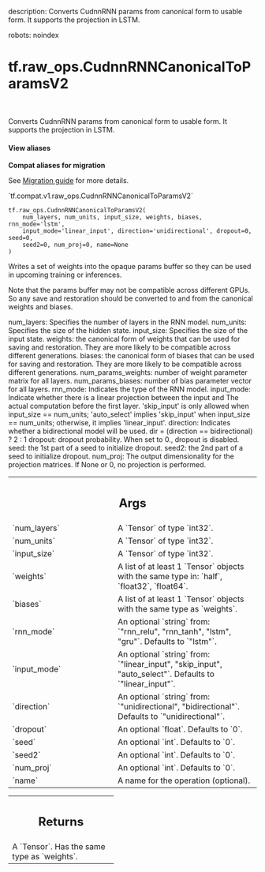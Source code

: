 description: Converts CudnnRNN params from canonical form to usable form. It supports the projection in LSTM.

robots: noindex

# tf.raw_ops.CudnnRNNCanonicalToParamsV2

<!-- Insert buttons and diff -->

<table class="tfo-notebook-buttons tfo-api nocontent" align="left">

</table>



Converts CudnnRNN params from canonical form to usable form. It supports the projection in LSTM.

<section class="expandable">
  <h4 class="showalways">View aliases</h4>
  <p>
<b>Compat aliases for migration</b>
<p>See
<a href="https://www.tensorflow.org/guide/migrate">Migration guide</a> for
more details.</p>
<p>`tf.compat.v1.raw_ops.CudnnRNNCanonicalToParamsV2`</p>
</p>
</section>

<pre class="devsite-click-to-copy prettyprint lang-py tfo-signature-link">
<code>tf.raw_ops.CudnnRNNCanonicalToParamsV2(
    num_layers, num_units, input_size, weights, biases, rnn_mode='lstm',
    input_mode='linear_input', direction='unidirectional', dropout=0, seed=0,
    seed2=0, num_proj=0, name=None
)
</code></pre>



<!-- Placeholder for "Used in" -->

Writes a set of weights into the opaque params buffer so they can be used in
upcoming training or inferences.

Note that the params buffer may not be compatible across different GPUs. So any
save and restoration should be converted to and from the canonical weights and
biases.

num_layers: Specifies the number of layers in the RNN model.
num_units: Specifies the size of the hidden state.
input_size: Specifies the size of the input state.
weights: the canonical form of weights that can be used for saving
    and restoration. They are more likely to be compatible across different
    generations.
biases: the canonical form of biases that can be used for saving
    and restoration. They are more likely to be compatible across different
    generations.
num_params_weights: number of weight parameter matrix for all layers.
num_params_biases: number of bias parameter vector for all layers.
rnn_mode: Indicates the type of the RNN model.
input_mode: Indicate whether there is a linear projection between the input and
    The actual computation before the first layer. 'skip_input' is only allowed
    when input_size == num_units; 'auto_select' implies 'skip_input' when
    input_size == num_units; otherwise, it implies 'linear_input'.
direction: Indicates whether a bidirectional model will be used.
    dir = (direction == bidirectional) ? 2 : 1
dropout: dropout probability. When set to 0., dropout is disabled.
seed: the 1st part of a seed to initialize dropout.
seed2: the 2nd part of a seed to initialize dropout.
num_proj: The output dimensionality for the projection matrices. If None or 0,
    no projection is performed.

<!-- Tabular view -->
 <table class="responsive fixed orange">
<colgroup><col width="214px"><col></colgroup>
<tr><th colspan="2"><h2 class="add-link">Args</h2></th></tr>

<tr>
<td>
`num_layers`
</td>
<td>
A `Tensor` of type `int32`.
</td>
</tr><tr>
<td>
`num_units`
</td>
<td>
A `Tensor` of type `int32`.
</td>
</tr><tr>
<td>
`input_size`
</td>
<td>
A `Tensor` of type `int32`.
</td>
</tr><tr>
<td>
`weights`
</td>
<td>
A list of at least 1 `Tensor` objects with the same type in: `half`, `float32`, `float64`.
</td>
</tr><tr>
<td>
`biases`
</td>
<td>
A list of at least 1 `Tensor` objects with the same type as `weights`.
</td>
</tr><tr>
<td>
`rnn_mode`
</td>
<td>
An optional `string` from: `"rnn_relu", "rnn_tanh", "lstm", "gru"`. Defaults to `"lstm"`.
</td>
</tr><tr>
<td>
`input_mode`
</td>
<td>
An optional `string` from: `"linear_input", "skip_input", "auto_select"`. Defaults to `"linear_input"`.
</td>
</tr><tr>
<td>
`direction`
</td>
<td>
An optional `string` from: `"unidirectional", "bidirectional"`. Defaults to `"unidirectional"`.
</td>
</tr><tr>
<td>
`dropout`
</td>
<td>
An optional `float`. Defaults to `0`.
</td>
</tr><tr>
<td>
`seed`
</td>
<td>
An optional `int`. Defaults to `0`.
</td>
</tr><tr>
<td>
`seed2`
</td>
<td>
An optional `int`. Defaults to `0`.
</td>
</tr><tr>
<td>
`num_proj`
</td>
<td>
An optional `int`. Defaults to `0`.
</td>
</tr><tr>
<td>
`name`
</td>
<td>
A name for the operation (optional).
</td>
</tr>
</table>



<!-- Tabular view -->
 <table class="responsive fixed orange">
<colgroup><col width="214px"><col></colgroup>
<tr><th colspan="2"><h2 class="add-link">Returns</h2></th></tr>
<tr class="alt">
<td colspan="2">
A `Tensor`. Has the same type as `weights`.
</td>
</tr>

</table>

